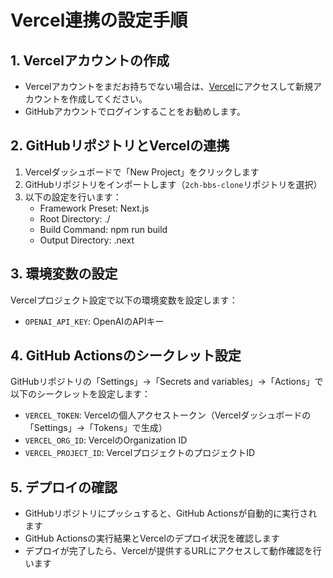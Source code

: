# Vercel連携の設定手順

## 1. Vercelアカウントの作成
- Vercelアカウントをまだお持ちでない場合は、[Vercel](https://vercel.com)にアクセスして新規アカウントを作成してください。
- GitHubアカウントでログインすることをお勧めします。

## 2. GitHubリポジトリとVercelの連携
1. Vercelダッシュボードで「New Project」をクリックします
2. GitHubリポジトリをインポートします（`2ch-bbs-clone`リポジトリを選択）
3. 以下の設定を行います：
   - Framework Preset: Next.js
   - Root Directory: ./
   - Build Command: npm run build
   - Output Directory: .next

## 3. 環境変数の設定
Vercelプロジェクト設定で以下の環境変数を設定します：
- `OPENAI_API_KEY`: OpenAIのAPIキー

## 4. GitHub Actionsのシークレット設定
GitHubリポジトリの「Settings」→「Secrets and variables」→「Actions」で以下のシークレットを設定します：
- `VERCEL_TOKEN`: Vercelの個人アクセストークン（Vercelダッシュボードの「Settings」→「Tokens」で生成）
- `VERCEL_ORG_ID`: VercelのOrganization ID
- `VERCEL_PROJECT_ID`: VercelプロジェクトのプロジェクトID

## 5. デプロイの確認
- GitHubリポジトリにプッシュすると、GitHub Actionsが自動的に実行されます
- GitHub Actionsの実行結果とVercelのデプロイ状況を確認します
- デプロイが完了したら、Vercelが提供するURLにアクセスして動作確認を行います
